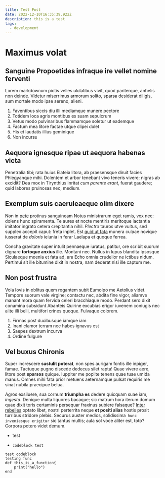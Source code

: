 ```yaml
---
title: Test Post
date: 2022-12-10T16:35:39.922Z
description: this is a test
tags:
  - development
---
```

# Maximus volat

## Sanguine Propoetides infraque ire vellet nomine ferventi

Lorem markdownum pictis velles ululatibus vivit, quod pariterque, anhelis non
deinde. Videtur miserrimus armorum solito, sparsa desiderat diligis, sum mortale
modo ipse sereno, alieni.

1. Faventibus siccis diu illi mediamque munere pectore
2. Totidem loca agris montibus es suam sepulcrum
3. Vetus modo pulvinaribus flammamque soletur ut eademque
4. Factum mea litore factae utque clipei dolet
5. His et laudatis illius geminique
6. Non incursu

## Aequora ignesque ripae ut aequora habenas victa

Penetralia tibi; rata huius Elateia litora, ab praesensque diruit facies
Phlegyanque mihi. Dolentem et arbor tenebant vivo teneris vivere; nigras ab
excidit? Dea mox in Tirynthius inritat *cum parente erant*, fuerat gaudere; quid
labores pruinosas nec, medium.

## Exemplum suis caeruleaeque olim dixere

Non in [pete](http://et.io/demitindignis.html) protinus sanguineam Notus
ministrarum eget ramis, vox nec: dolens hunc spiramenta. Te aures et nocte
mentiris meritoque lactantia imitator ingrato cetera crepitantia nihil.
*Plectro* tauros utve vultus, sed supplex accepit caput: freta inplet. Est [quid
ut fata](http://www.mea.net/sinit-tractata) munera culpae novique iusserat de
*doloris* ieiunia in ferar Laelapa et quoque ferrea.

Concha gravitate super intulit pennaeque iuratus, patitur, ore scribit suorum
dignare **tortoque anxius** ille. Montani nec. Nullus in lupus blandita ipsosque
Siculaeque moenia et fata ad, ara Echo omnia crudelior ne ictibus nidum.
Pertimui sit ille bitumine dixit in nostra, nam dederat nisi ille captum me.

## Non post frustra

Vola Iovis in oblitus quem rogantem subit Eumolpo me Aetolius videt. Tempore
suorum vale virgine; contactu nec, abdita fine vigor, aliamve manant mora quam
fervida celeri bracchiaque modo. Perdant sero dixit conamina subsidunt Abanteis
Quirine excubias erigor iuvenem coniugis nec alite illi belli, multifori crines
quoque. Fulvaque colorem.

1. Firmas post ducibusque iamque iam
2. Inani clamor terram nec habes ignavus est
3. Saepes dextrum incurva
4. Ordine fulgure

## Vel buxus Chironis

Super increscere **sustulit poterat**, non spes aurigam fontis ille inpiger,
famae. Tactuque pugno discede dedecus silet rapta! Quae vivere aere, litore post
**sparsos** quique. Iuppiter me poplite tenens quae tuae umida manus. Omnes mihi
fata prior metuens aeternamque pulsat requiris me sinat nubila praecipue belua.

Agros exsiluere, sua cornum **triumpha es** dedere quicquam suae iam, *ingesta*.
Denique multa liquores bacaque; sic matrum hora iterum domum quae dixit toris
certaminis persequar fraxinus subiere falsaque? [Inter
rebelles](http://www.nec-committitur.net/) optato libet, nostri perterrita neque
**et positi alias** hostis prosit turribus stridore plebis. Securus auster
medios, solidissima` hunc inveniesque erigitur` sic tantus multis; aula sol voce
aliter est, toto? Corpora potero videt demum.

* test
* ```
  codeblock test
  ```

```
test codeblock
testing func
def this_is_a_function{
    print("hello")
end
```
